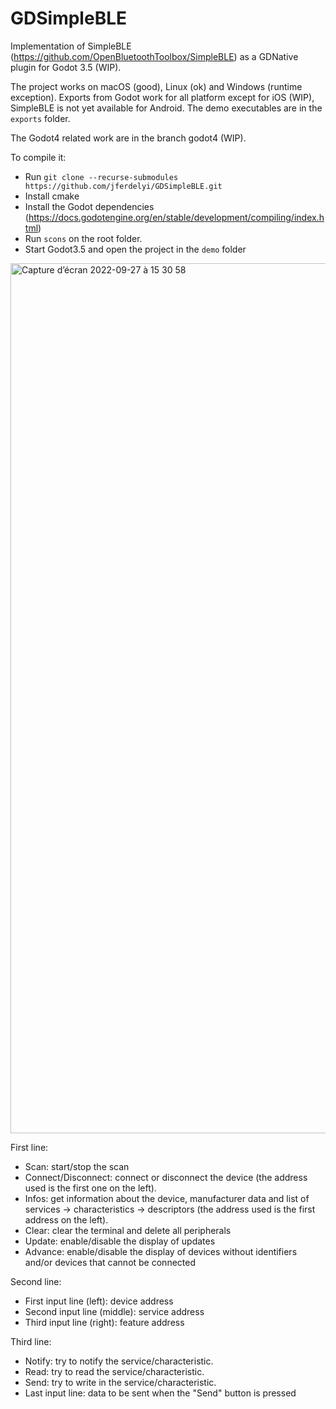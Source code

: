 # GDSimpleBLE
Implementation of SimpleBLE (https://github.com/OpenBluetoothToolbox/SimpleBLE) as a GDNative plugin for Godot 3.5 (WIP).

The project works on macOS (good), Linux (ok) and Windows (runtime exception).
Exports from Godot work for all platform except for iOS (WIP), SimpleBLE is not yet available for Android. 
The demo executables are in the `exports` folder.

The Godot4 related work are in the branch godot4 (WIP).

To compile it:
 - Run `git clone --recurse-submodules https://github.com/jferdelyi/GDSimpleBLE.git`
 - Install cmake
 - Install the Godot dependencies (https://docs.godotengine.org/en/stable/development/compiling/index.html)
 - Run `scons` on the root folder.
 - Start Godot3.5 and open the project in the `demo` folder
 
 <img width="1392" alt="Capture d’écran 2022-09-27 à 15 30 58" src="https://user-images.githubusercontent.com/4105962/192540130-792745f9-4c7f-4a6b-b3df-1eef52a9d986.png">

First line:
 - Scan: start/stop the scan
 - Connect/Disconnect: connect or disconnect the device (the address used is the first one on the left).
 - Infos: get information about the device, manufacturer data and list of services -> characteristics -> descriptors (the address used is the first address on the left).
 - Clear: clear the terminal and delete all peripherals
 - Update: enable/disable the display of updates
 - Advance: enable/disable the display of devices without identifiers and/or devices that cannot be connected
 
Second line:
 - First input line (left): device address
 - Second input line (middle): service address
 - Third input line (right): feature address
 
Third line:
 - Notify: try to notify the service/characteristic.
 - Read: try to read the service/characteristic.
 - Send: try to write in the service/characteristic.
 - Last input line: data to be sent when the "Send" button is pressed
